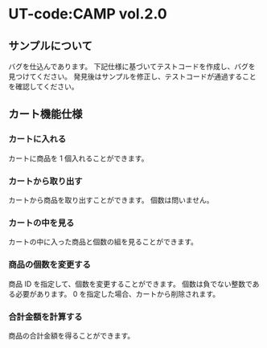 # UT-code:CAMP vol.2.0

## サンプルについて

バグを仕込んであります。
下記仕様に基づいてテストコードを作成し、バグを見つけてください。
発見後はサンプルを修正し、テストコードが通過することを確認してください。

## カート機能仕様

### カートに入れる

カートに商品を 1 個入れることができます。

### カートから取り出す

カートから商品を取り出すことができます。
個数は問いません。

### カートの中を見る

カートの中に入った商品と個数の組を見ることができます。

### 商品の個数を変更する

商品 ID を指定して、個数を変更することができます。
個数は負でない整数である必要があります。
0 を指定した場合、カートから削除されます。

### 合計金額を計算する

商品の合計金額を得ることができます。

